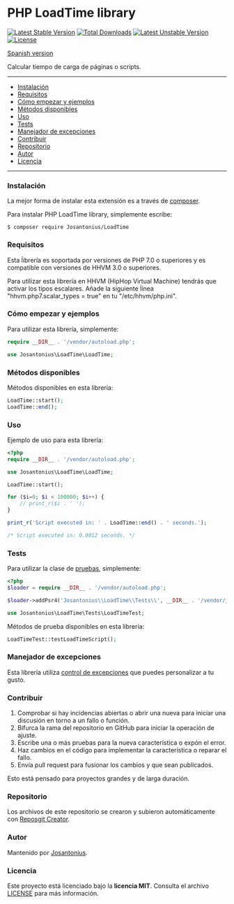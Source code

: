 # PHP LoadTime library

[![Latest Stable Version](https://poser.pugx.org/josantonius/loadtime/v/stable)](https://packagist.org/packages/josantonius/loadtime) [![Total Downloads](https://poser.pugx.org/josantonius/loadtime/downloads)](https://packagist.org/packages/josantonius/loadtime) [![Latest Unstable Version](https://poser.pugx.org/josantonius/loadtime/v/unstable)](https://packagist.org/packages/josantonius/loadtime) [![License](https://poser.pugx.org/josantonius/loadtime/license)](https://packagist.org/packages/josantonius/loadtime)

[Spanish version](README-ES.md)

Calcular tiempo de carga de páginas o scripts.

---

- [Instalación](#instalación)
- [Requisitos](#requisitos)
- [Cómo empezar y ejemplos](#cómo-empezar-y-ejemplos)
- [Métodos disponibles](#métodos-disponibles)
- [Uso](#uso)
- [Tests](#tests)
- [Manejador de excepciones](#manejador-de-excepciones)
- [Contribuir](#contribuir)
- [Repositorio](#repositorio)
- [Autor](#autor)
- [Licencia](#licencia)

---

### Instalación 

La mejor forma de instalar esta extensión es a través de [composer](http://getcomposer.org/download/).

Para instalar PHP LoadTime library, simplemente escribe:

    $ composer require Josantonius/LoadTime

### Requisitos

Esta ĺibrería es soportada por versiones de PHP 7.0 o superiores y es compatible con versiones de HHVM 3.0 o superiores.

Para utilizar esta librería en HHVM (HipHop Virtual Machine) tendrás que activar los tipos escalares. Añade la siguiente ĺínea "hhvm.php7.scalar_types = true" en tu "/etc/hhvm/php.ini".

### Cómo empezar y ejemplos

Para utilizar esta librería, simplemente:

```php
require __DIR__ . '/vendor/autoload.php';

use Josantonius\LoadTime\LoadTime;
```
### Métodos disponibles

Métodos disponibles en esta librería:

```php
LoadTime::start();
LoadTime::end();
```
### Uso

Ejemplo de uso para esta librería:

```php
<?php
require __DIR__ . '/vendor/autoload.php';

use Josantonius\LoadTime\LoadTime;

LoadTime::start();

for ($i=0; $i < 100000; $i++) { 
    // print_r($i . ' ');
}

print_r('Script executed in: ' . LoadTime::end() . ' seconds.'); 

/* Script executed in: 0.0012 seconds. */
```

### Tests 

Para utilizar la clase de [pruebas](tests), simplemente:

```php
<?php
$loader = require __DIR__ . '/vendor/autoload.php';

$loader->addPsr4('Josantonius\\LoadTime\\Tests\\', __DIR__ . '/vendor/josantonius/loadtime/tests');

use Josantonius\LoadTime\Tests\LoadTimeTest;
```
Métodos de prueba disponibles en esta librería:

```php
LoadTimeTest::testLoadTimeScript();
```

### Manejador de excepciones

Esta librería utiliza [control de excepciones](src/Exception) que puedes personalizar a tu gusto.
### Contribuir
1. Comprobar si hay incidencias abiertas o abrir una nueva para iniciar una discusión en torno a un fallo o función.
1. Bifurca la rama del repositorio en GitHub para iniciar la operación de ajuste.
1. Escribe una o más pruebas para la nueva característica o expón el error.
1. Haz cambios en el código para implementar la característica o reparar el fallo.
1. Envía pull request para fusionar los cambios y que sean publicados.

Esto está pensado para proyectos grandes y de larga duración.

### Repositorio

Los archivos de este repositorio se crearon y subieron automáticamente con [Reposgit Creator](https://github.com/Josantonius/BASH-Reposgit).

### Autor

Mantenido por [Josantonius](https://github.com/Josantonius/).

### Licencia

Este proyecto está licenciado bajo la **licencia MIT**. Consulta el archivo [LICENSE](LICENSE) para más información.